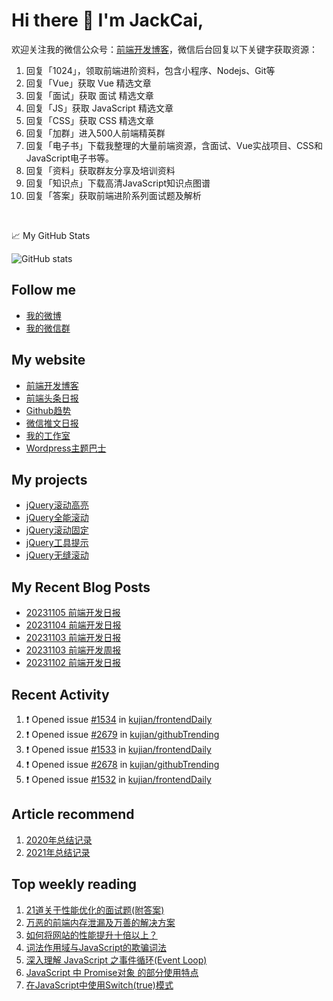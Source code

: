 
# Hi there 👋 I'm JackCai,



欢迎关注我的微信公众号：[前端开发博客](https://open.weixin.qq.com/qr/code?username=caibaojian_com)，微信后台回复以下关键字获取资源：

1.  回复「1024」，领取前端进阶资料，包含小程序、Nodejs、Git等
2.  回复「Vue」获取 Vue 精选文章
3.  回复「面试」获取 面试 精选文章
4.  回复「JS」获取 JavaScript 精选文章
5.  回复「CSS」获取 CSS 精选文章
6.  回复「加群」进入500人前端精英群
7.  回复「电子书」下载我整理的大量前端资源，含面试、Vue实战项目、CSS和JavaScript电子书等。
8.  回复「资料」获取群友分享及培训资料
9.  回复「知识点」下载高清JavaScript知识点图谱
10.  回复「答案」获取前端进阶系列面试题及解析

<br/>  


📈 My GitHub Stats

![GitHub stats](https://github-readme-stats.vercel.app/api?username=kujian&show_icons=true) 

## Follow me

- [我的微博](https://weibo.com/kujian)
- [我的微信群](https://qdkfweb.cn/go/weixinqun)

## My website

- [前端开发博客](https://qdkfweb.cn/)
- [前端头条日报](https://toutiao.qdkfweb.cn/)
- [Github趋势](https://github.qdkfweb.cn/)
- [微信推文日报](https://weixin.qdkfweb.cn/)
- [我的工作室](https://diy.qdkfweb.cn/)
- [Wordpress主题巴士](https://wp.qdkfweb.cn/)

## My projects

- [jQuery滚动高亮](https://github.com/kujian/scrollHighlight)
- [jQuery全能滚动](https://github.com/kujian/power-slider)
- [jQuery滚动固定](https://github.com/kujian/scrollfix)
- [jQuery工具提示](https://github.com/kujian/tooltip)
- [jQuery无缝滚动](http://github.com/kujian/scrollForever)

## My Recent Blog Posts

<!-- BLOG-POST-LIST:START -->
- [20231105 前端开发日报](https://qdkfweb.cn/fe-daily-20231105.html)
- [20231104 前端开发日报](https://qdkfweb.cn/fe-daily-20231104.html)
- [20231103 前端开发日报](https://qdkfweb.cn/fe-daily-20231103.html)
- [20231103 前端开发周报](https://qdkfweb.cn/fe-weekly-20231103.html)
- [20231102 前端开发日报](https://qdkfweb.cn/fe-daily-20231102.html)
<!-- BLOG-POST-LIST:END -->


## Recent Activity

<!--START_SECTION:activity-->
1. ❗ Opened issue [#1534](https://github.com/kujian/frontendDaily/issues/1534) in [kujian/frontendDaily](https://github.com/kujian/frontendDaily)
2. ❗ Opened issue [#2679](https://github.com/kujian/githubTrending/issues/2679) in [kujian/githubTrending](https://github.com/kujian/githubTrending)
3. ❗ Opened issue [#1533](https://github.com/kujian/frontendDaily/issues/1533) in [kujian/frontendDaily](https://github.com/kujian/frontendDaily)
4. ❗ Opened issue [#2678](https://github.com/kujian/githubTrending/issues/2678) in [kujian/githubTrending](https://github.com/kujian/githubTrending)
5. ❗ Opened issue [#1532](https://github.com/kujian/frontendDaily/issues/1532) in [kujian/frontendDaily](https://github.com/kujian/frontendDaily)
<!--END_SECTION:activity-->

## Article recommend

1. [2020年总结记录](https://mp.weixin.qq.com/s/u0YW8BFWYLquVauhHrkSMQ)
2. [2021年总结记录](https://mp.weixin.qq.com/s/zMnxIpxMdDrIyuLxHRnSPw)


## Top weekly reading

1. [21道关于性能优化的面试题(附答案)](https://mp.weixin.qq.com/s/bx8dHCEXaRwuY1sFdPFWwQ)
2. [万恶的前端内存泄漏及万善的解决方案](https://mp.weixin.qq.com/s/32N2MlWPn1Ax35X-t0CB_w)
3. [如何将网站的性能提升十倍以上？](https://mp.weixin.qq.com/s/jOKkWTfyIeeBXxMpxBlmjQ)
4. [词法作用域与JavaScript的欺骗词法](https://mp.weixin.qq.com/s/A8guxCuM8CADtPn2AMrOvw)
5. [深入理解 JavaScript 之事件循环(Event Loop)](https://mp.weixin.qq.com/s/OMjpmftKyZh20gc-Trpo9Q)
6. [JavaScript 中 Promise对象 的部分使用特点](https://mp.weixin.qq.com/s/H0glR1wU5m5vBamZzH_msA)
7. [在JavaScript中使用Switch(true)模式](https://mp.weixin.qq.com/s/_IsBdjj0V8ikqJpYFjmHJQ)







